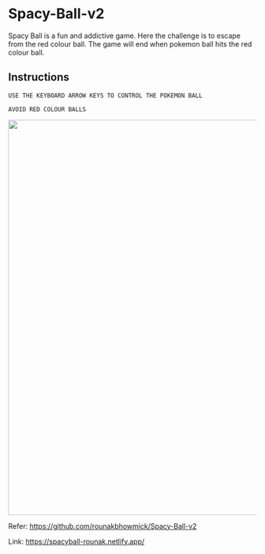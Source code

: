 # Spacy-Ball-v2
Spacy Ball is a  fun and addictive game. Here the challenge is to escape from the red colour ball. The game will end when pokemon ball hits the red colour ball.

## Instructions
```
USE THE KEYBOARD ARROW KEYS TO CONTROL THE POKEMON BALL

AVOID RED COLOUR BALLS
```

  <img src="https://github.com/rounakbhowmick/Spacy-Ball-v2/blob/master/Layout%201.png" width="800px">


Refer: https://github.com/rounakbhowmick/Spacy-Ball-v2

Link:  https://spacyball-rounak.netlify.app/

